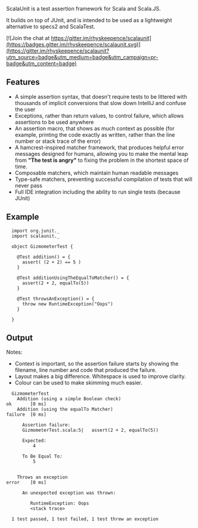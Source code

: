 ScalaUnit is a test assertion framework for Scala and Scala.JS.

It builds on top of JUnit, and is intended to be used as a lightweight alternative to specs2 and ScalaTest.

[![Join the chat at https://gitter.im/rhyskeepence/scalaunit](https://badges.gitter.im/rhyskeepence/scalaunit.svg)](https://gitter.im/rhyskeepence/scalaunit?utm_source=badge&utm_medium=badge&utm_campaign=pr-badge&utm_content=badge)

## Features

- A simple assertion syntax, that doesn't require tests to be littered with thousands of implicit conversions that slow down IntelliJ and confuse the user
- Exceptions, rather than return values, to control failure, which allows assertions to be used anywhere
- An assertion macro, that shows as much context as possible (for example, printing the code exactly as written, rather than the line number or stack trace of the error)
- A hamcrest-inspired matcher framework, that produces helpful error messages designed for humans, allowing you to make the mental leap from **"The test is angry"** to fixing the problem in the shortest space of time.
- Composable matchers, which maintain human readable messages
- Type-safe matchers, preventing successful compilation of tests that will never pass
- Full IDE integration including the ability to run single tests (because JUnit)

## Example

```
  import org.junit._
  import scalaunit._
  
  object GizmometerTest {
  
    @Test addition() = {
      assert( (2 + 2) == 5 )
    }
    
    @Test additionUsingTheEqualToMatcher() = {
      assert(2 + 2, equalTo(5))
    }

    @Test throwsAnException() = {
      throw new RuntimeException("Oops")
    }

  }
```

## Output 

Notes:
- Context is important, so the assertion failure starts by showing the filename, line number and code that produced the failure.
- Layout makes a big difference. Whitespace is used to improve clarity.
- Colour can be used to make skimming much easier.

```
  GizmometerTest
    Addition (using a simple Boolean check)                            ok       [0 ms]
    Addition (using the equalTo Matcher)                               failure  [0 ms]
    
      Assertion failure:
      GizmometerTest.scala:5|   assert(2 + 2, equalTo(5))
    
      Expected: 
          4
          
      To Be Equal To:
          5
    
    
    Throws an exception                                                error    [0 ms]
      
      An unexpected exception was thrown:
      
         RuntimeException: Oops
         <stack trace>
    
  1 test passed, 1 test failed, 1 test threw an exception
```
